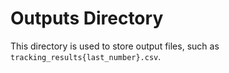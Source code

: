 # Outputs Directory

This directory is used to store output files, such as `tracking_results{last_number}.csv`.
